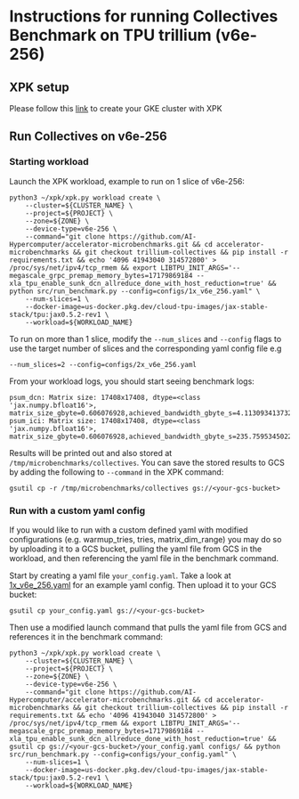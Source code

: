# Instructions for running Collectives Benchmark on TPU trillium (v6e-256)

## XPK setup
Please follow this [link](https://github.com/AI-Hypercomputer/tpu-recipes/blob/main/training/trillium/XPK_README.md) to create your GKE cluster with XPK

## Run Collectives on v6e-256

### Starting workload

Launch the XPK workload, example to run on 1 slice of v6e-256:
```
python3 ~/xpk/xpk.py workload create \
    --cluster=${CLUSTER_NAME} \
    --project=${PROJECT} \
    --zone=${ZONE} \
    --device-type=v6e-256 \
    --command="git clone https://github.com/AI-Hypercomputer/accelerator-microbenchmarks.git && cd accelerator-microbenchmarks && git checkout trillium-collectives && pip install -r requirements.txt && echo '4096 41943040 314572800' > /proc/sys/net/ipv4/tcp_rmem && export LIBTPU_INIT_ARGS='--megascale_grpc_premap_memory_bytes=17179869184 --xla_tpu_enable_sunk_dcn_allreduce_done_with_host_reduction=true' && python src/run_benchmark.py --config=configs/1x_v6e_256.yaml" \
    --num-slices=1 \
    --docker-image=us-docker.pkg.dev/cloud-tpu-images/jax-stable-stack/tpu:jax0.5.2-rev1 \
    --workload=${WORKLOAD_NAME}
```

To run on more than 1 slice, modify the `--num_slices` and `--config` flags to use the target number of slices and the corresponding yaml config file e.g
```
--num_slices=2 --config=configs/2x_v6e_256.yaml 
```

From your workload logs, you should start seeing benchmark logs:
```
psum_dcn: Matrix size: 17408x17408, dtype=<class 'jax.numpy.bfloat16'>, matrix_size_gbyte=0.606076928,achieved_bandwidth_gbyte_s=4.1130934137328214
psum_ici: Matrix size: 17408x17408, dtype=<class 'jax.numpy.bfloat16'>, matrix_size_gbyte=0.606076928,achieved_bandwidth_gbyte_s=235.7595345022845
```

Results will be printed out and also stored at `/tmp/microbenchmarks/collectives`. You can save the stored results to GCS by adding the following to `--command` in the XPK command:
```
gsutil cp -r /tmp/microbenchmarks/collectives gs://<your-gcs-bucket>
```

### Run with a custom yaml config
If you would like to run with a custom defined yaml with modified configurations (e.g. warmup_tries, tries, matrix_dim_range) you may do so by uploading it to a GCS bucket, pulling the yaml file from GCS in the workload, and then referencing the yaml file in the benchmark command. 

Start by creating a yaml file `your_config.yaml`. Take a look at [1x_v6e_256.yaml](https://github.com/AI-Hypercomputer/accelerator-microbenchmarks/blob/35c10a42e8cfab7593157327dd3ad3150e4c001d/configs/1x_v6e_256.yaml) for an example yaml config. Then upload it to your GCS bucket:
```
gsutil cp your_config.yaml gs://<your-gcs-bucket>
```

Then use a modified launch command that pulls the yaml file from GCS and references it in the benchmark command:
```
python3 ~/xpk/xpk.py workload create \
    --cluster=${CLUSTER_NAME} \
    --project=${PROJECT} \
    --zone=${ZONE} \
    --device-type=v6e-256 \
    --command="git clone https://github.com/AI-Hypercomputer/accelerator-microbenchmarks.git && cd accelerator-microbenchmarks && git checkout trillium-collectives && pip install -r requirements.txt && echo '4096 41943040 314572800' > /proc/sys/net/ipv4/tcp_rmem && export LIBTPU_INIT_ARGS='--megascale_grpc_premap_memory_bytes=17179869184 --xla_tpu_enable_sunk_dcn_allreduce_done_with_host_reduction=true' && gsutil cp gs://<your-gcs-bucket>/your_config.yaml configs/ && python src/run_benchmark.py --config=configs/your_config.yaml" \
    --num-slices=1 \
    --docker-image=us-docker.pkg.dev/cloud-tpu-images/jax-stable-stack/tpu:jax0.5.2-rev1 \
    --workload=${WORKLOAD_NAME}
```